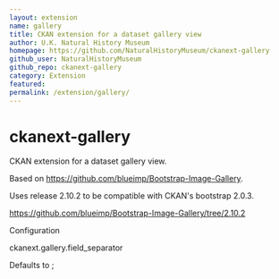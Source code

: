```yaml
---
layout: extension
name: gallery
title: CKAN extension for a dataset gallery view
author: U.K. Natural History Museum
homepage: https://github.com/NaturalHistoryMuseum/ckanext-gallery
github_user: NaturalHistoryMuseum
github_repo: ckanext-gallery
category: Extension
featured: 
permalink: /extension/gallery/
---
```



ckanext-gallery
===============

CKAN extension for a dataset gallery view.

Based on https://github.com/blueimp/Bootstrap-Image-Gallery.

Uses release 2.10.2 to be compatible with CKAN's bootstrap 2.0.3.

https://github.com/blueimp/Bootstrap-Image-Gallery/tree/2.10.2


Configuration

ckanext.gallery.field_separator

Defaults to ;


